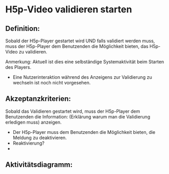 # H5p-Video validieren starten

## Definition:

Sobald der H5p-Player gestartet wird
UND falls validiert werden muss,
muss der H5p-Player dem Benutzenden die Möglichkeit bieten,
das H5p-Video zu validieren.

Anmerkung: Aktuell ist dies eine selbständige Systemaktivität beim Starten des Players.
- Eine Nutzerinteraktion während des Anzeigens zur Validierung zu wechseln ist noch nicht 
vorgesehen.

## Akzeptanzkriterien:

Sobald das Validieren gestartet wird, muss der H5p-Player dem Benutzenden die Information:
(Erklärung warum man die Validierung erledigen muss) anzeigen.
- Der H5p-Player muss dem Benutzenden die Möglichkeit bieten, die Meldung zu deaktivieren.
- Reaktivierung?
-




## Aktivitätsdiagramm:
